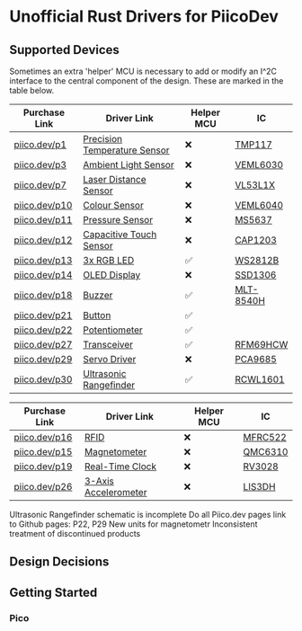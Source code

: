 # Unofficial Rust Drivers for PiicoDev

## Supported Devices

Sometimes an extra 'helper' MCU is necessary to add or modify an I^2C interface
to the central component of the design.  These are marked in the table below.

| Purchase Link                  | Driver Link                          | Helper MCU | IC                                                                                                            |
| ------------------------------ | ------------------------------------ | ---------- | ------------------------------------------------------------------------------------------------------------- |
| [piico.dev/p1](https://piico.dev/p1)   | [Precision Temperature Sensor](./p1) | ❌         | [TMP117](https://www.ti.com/product/TMP117)                                                                   |
| [piico.dev/p3](https://piico.dev/p3)   | [Ambient Light Sensor](./p3)         | ❌         | [VEML6030](https://www.vishay.com/en/product/84366/)                                                          |
| [piico.dev/p7](https://piico.dev/p7)   | [Laser Distance Sensor](./p7)        | ❌         | [VL53L1X](https://www.st.com/en/imaging-and-photonics-solutions/vl53l1x.html)                                 |
| [piico.dev/p10](https://piico.dev/p10) | [Colour Sensor](./p10)               | ❌         | [VEML6040](https://www.vishay.com/docs/84276/veml6040.pdf)                                                    |
| [piico.dev/p11](https://piico.dev/p11) | [Pressure Sensor](./p11)             | ❌         | [MS5637](https://www.infineon.com/cms/en/product/sensor/pressure-sensors/pressor-iot/?gclid=CjwKCAjw6IiiBhAOEiwALNqncTXLg-VcFVTQ0JKX3Pw2DNB0FBmP0Hbo4GsIiMfW9RfIf8YXXQG48hoCTccQAvD_BwE&gclsrc=aw.ds) |
| [piico.dev/p12](https://piico.dev/p12) | [Capacitive Touch Sensor](./p12)     | ❌         | [CAP1203](https://www.microchip.com/en-us/product/CAP1203)                                                    |
| [piico.dev/p13](https://piico.dev/p13) | [3x RGB LED](./p13)                  | ✅         | [WS2812B](https://cdn-shop.adafruit.com/datasheets/WS2812B.pdf)                                               |
| [piico.dev/p14](https://piico.dev/p14) | [OLED Display](./p14)                | ❌         | [SSD1306](https://cdn-shop.adafruit.com/datasheets/SSD1306.pdf)                                               |
| [piico.dev/p18](https://piico.dev/p18) | [Buzzer](./p18)                      | ✅         | [MLT-8540H](https://datasheet.lcsc.com/lcsc/1811141116_Jiangsu-Huaneng-Elec-MLT-8540H_C95298.pdf)                                  |
| [piico.dev/p21](https://piico.dev/p21) | [Button](./p21)                      | ✅         |                                                                                                               |
| [piico.dev/p22](https://piico.dev/p22) | [Potentiometer](./p22)               | ✅         |                                                                                                               |
| [piico.dev/p27](https://piico.dev/p27) | [Transceiver](./p27)                 | ✅         | [RFM69HCW](https://www.hoperf.com/modules/rf_transceiver/RFM69HCW.html)                                       |
| [piico.dev/p29](https://piico.dev/p29) | [Servo Driver](./p29)                | ❌         | [PCA9685](https://www.nxp.com/products/power-management/lighting-driver-and-controller-ics/led-controllers/16-channel-12-bit-pwm-fm-plus-ic-bus-led-controller:PCA9685) |
| [piico.dev/p30](https://piico.dev/p30) | [Ultrasonic Rangefinder](./p30)      | ✅         | [RCWL1601](https://cdn.sparkfun.com/datasheets/Sensors/Proximity/HCSR04.pdf)                                  |

| Purchase Link                  | Driver Link                          | Helper MCU | IC                                                                                                            |
| ------------------------------ | ------------------------------------ | ---------- | ------------------------------------------------------------------------------------------------------------- |
| [piico.dev/p16](https://piico.dev/p16) | [RFID](./p16)                        | ❌         | [MFRC522](https://www.nxp.com/docs/en/data-sheet/MFRC522.pdf)                                                 |
| [piico.dev/p15](https://piico.dev/p15) | [Magnetometer](./p15)                | ❌         | [QMC6310](https://github.com/CoreElectronics/CE-PiicoDev-Magnetometer-QMC6310/raw/main/Documents/QMC6310.pdf) |
| [piico.dev/p19](https://piico.dev/p19) | [Real-Time Clock](./p19)             | ❌         | [RV3028](https://www.microcrystal.com/fileadmin/Media/Products/RTC/App.Manual/RV-3028-C7_App-Manual.pdf)      |
| [piico.dev/p26](https://piico.dev/p26) | [3-Axis Accelerometer](./p26)        | ❌         | [LIS3DH](https://www.st.com/en/mems-and-sensors/lis3dh.html)                                                  |

Ultrasonic Rangefinder schematic is incomplete
Do all Piico.dev pages link to Github pages: P22, P29
New units for magnetometr
Inconsistent treatment of discontinued products

## Design Decisions

## Getting Started
### Pico
